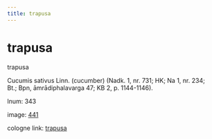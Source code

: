 ```yaml
---
title: trapusa
---
```


# trapusa

trapusa  <div n="P" />Cucumis sativus Linn. (cucumber) (Nadk. 1, nr. 731; HK; Na 1, nr. 234; <div n="lb" />Bt.; Bpn, āmrādiphalavarga 47; KB 2, p. 1144-1146).

lnum: 343

image: [441](https://www.sanskrit-lexicon.uni-koeln.de/scans/csl-apidev/servepdf.php?dict=snp&page=441)

cologne link: [trapusa](https://sanskrit-lexicon.uni-koeln.de/scans/csl-apidev/getword.php?dict=snp&key=trapusa)

